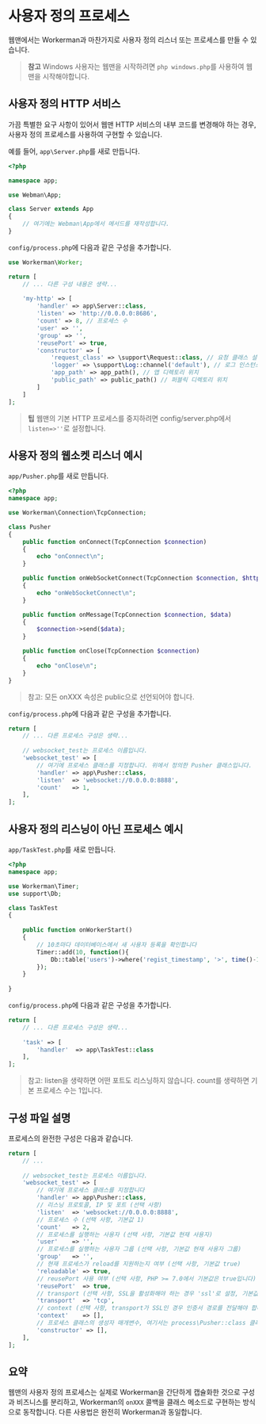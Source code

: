 # 사용자 정의 프로세스

웹맨에서는 Workerman과 마찬가지로 사용자 정의 리스너 또는 프로세스를 만들 수 있습니다.

> **참고**
> Windows 사용자는 웹맨을 시작하려면 `php windows.php`를 사용하여 웹맨을 시작해야합니다.

## 사용자 정의 HTTP 서비스
가끔 특별한 요구 사항이 있어서 웹맨 HTTP 서비스의 내부 코드를 변경해야 하는 경우, 사용자 정의 프로세스를 사용하여 구현할 수 있습니다.

예를 들어, `app\Server.php`를 새로 만듭니다.

```php
<?php

namespace app;

use Webman\App;

class Server extends App
{
    // 여기에는 Webman\App에서 메서드를 재작성합니다.
}
```

`config/process.php`에 다음과 같은 구성을 추가합니다.

```php
use Workerman\Worker;

return [
    // ... 다른 구성 내용은 생략...
    
    'my-http' => [
        'handler' => app\Server::class,
        'listen' => 'http://0.0.0.0:8686',
        'count' => 8, // 프로세스 수
        'user' => '',
        'group' => '',
        'reusePort' => true,
        'constructor' => [
            'request_class' => \support\Request::class, // 요청 클래스 설정
            'logger' => \support\Log::channel('default'), // 로그 인스턴스
            'app_path' => app_path(), // 앱 디렉토리 위치
            'public_path' => public_path() // 퍼블릭 디렉토리 위치
        ]
    ]
];
```

> **팁**
> 웹맨의 기본 HTTP 프로세스를 중지하려면 config/server.php에서 `listen=>''`로 설정합니다.

## 사용자 정의 웹소켓 리스너 예시

`app/Pusher.php`를 새로 만듭니다.

```php
<?php
namespace app;

use Workerman\Connection\TcpConnection;

class Pusher
{
    public function onConnect(TcpConnection $connection)
    {
        echo "onConnect\n";
    }

    public function onWebSocketConnect(TcpConnection $connection, $http_buffer)
    {
        echo "onWebSocketConnect\n";
    }

    public function onMessage(TcpConnection $connection, $data)
    {
        $connection->send($data);
    }

    public function onClose(TcpConnection $connection)
    {
        echo "onClose\n";
    }
}
```
> 참고: 모든 onXXX 속성은 public으로 선언되어야 합니다.

`config/process.php`에 다음과 같은 구성을 추가합니다.

```php
return [
    // ... 다른 프로세스 구성은 생략...
    
    // websocket_test는 프로세스 이름입니다.
    'websocket_test' => [
        // 여기에 프로세스 클래스를 지정합니다. 위에서 정의한 Pusher 클래스입니다.
        'handler' => app\Pusher::class,
        'listen'  => 'websocket://0.0.0.0:8888',
        'count'   => 1,
    ],
];
```

## 사용자 정의 리스닝이 아닌 프로세스 예시

`app/TaskTest.php`를 새로 만듭니다.

```php
<?php
namespace app;

use Workerman\Timer;
use support\Db;

class TaskTest
{
  
    public function onWorkerStart()
    {
        // 10초마다 데이터베이스에서 새 사용자 등록을 확인합니다
        Timer::add(10, function(){
            Db::table('users')->where('regist_timestamp', '>', time()-10)->get();
        });
    }
    
}
```
`config/process.php`에 다음과 같은 구성을 추가합니다.

```php
return [
    // ... 다른 프로세스 구성은 생략...
    
    'task' => [
        'handler'  => app\TaskTest::class
    ],
];
```

> 참고: listen을 생략하면 어떤 포트도 리스닝하지 않습니다. count를 생략하면 기본 프로세스 수는 1입니다.

## 구성 파일 설명

프로세스의 완전한 구성은 다음과 같습니다.

```php
return [
    // ... 
    
    // websocket_test는 프로세스 이름입니다.
    'websocket_test' => [
        // 여기에 프로세스 클래스를 지정합니다
        'handler' => app\Pusher::class,
        // 리스닝 프로토콜, IP 및 포트 (선택 사항)
        'listen'  => 'websocket://0.0.0.0:8888',
        // 프로세스 수 (선택 사항, 기본값 1)
        'count'   => 2,
        // 프로세스를 실행하는 사용자 (선택 사항, 기본값 현재 사용자)
        'user'    => '',
        // 프로세스를 실행하는 사용자 그룹 (선택 사항, 기본값 현재 사용자 그룹)
        'group'   => '',
        // 현재 프로세스가 reload를 지원하는지 여부 (선택 사항, 기본값 true)
        'reloadable' => true,
        // reusePort 사용 여부 (선택 사항, PHP >= 7.0에서 기본값은 true입니다)
        'reusePort'  => true,
        // transport (선택 사항, SSL을 활성화해야 하는 경우 'ssl'로 설정, 기본값은 'tcp'입니다)
        'transport'  => 'tcp',
        // context (선택 사항, transport가 SSL인 경우 인증서 경로를 전달해야 합니다)
        'context'    => [], 
        // 프로세스 클래스의 생성자 매개변수, 여기서는 process\Pusher::class 클래스의 생성자 매개변수입니다 (선택 사항)
        'constructor' => [],
    ],
];
```

## 요약
웹맨의 사용자 정의 프로세스는 실제로 Workerman을 간단하게 캡슐화한 것으로 구성과 비즈니스를 분리하고, Workerman의 `onXXX` 콜백을 클래스 메소드로 구현하는 방식으로 동작합니다. 다른 사용법은 완전히 Workerman과 동일합니다.
